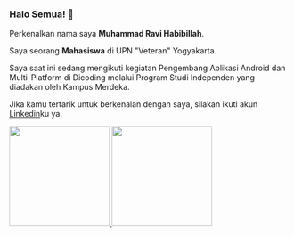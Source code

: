 ### Halo Semua! 👋
Perkenalkan nama saya **Muhammad Ravi Habibillah**.

Saya seorang **Mahasiswa** di UPN "Veteran" Yogyakarta.

Saya saat ini sedang mengikuti kegiatan Pengembang Aplikasi Android dan Multi-Platform di Dicoding 
melalui Program Studi Independen yang diadakan oleh Kampus Merdeka.

Jika kamu tertarik untuk berkenalan dengan saya, silakan ikuti akun [Linkedin](https://www.linkedin.com/in/muhammad-ravi-habibillah-7b207b175/)ku ya.

<p align="left">
<a href="https://github.com/ravihabibillah">
  <img height="180em" src="https://github-readme-stats-eight-theta.vercel.app/api?username=ravihabibillah&show_icons=true&theme=vue-dark&include_all_commits=true&count_private=true"/>
  <img height="180em" src="https://github-readme-stats-eight-theta.vercel.app/api/top-langs/?username=ravihabibillah&layout=compact&langs_count=8&theme=vue-dark"/>
</a>
</p>

<!--
**ravihabibillah/ravihabibillah** is a ✨ _special_ ✨ repository because its `README.md` (this file) appears on your GitHub profile.

Here are some ideas to get you started:

- 🔭 I’m currently working on ...
- 🌱 I’m currently learning ...
- 👯 I’m looking to collaborate on ...
- 🤔 I’m looking for help with ...
- 💬 Ask me about ...
- 📫 How to reach me: ...
- 😄 Pronouns: ...
- ⚡ Fun fact: ...
-->

